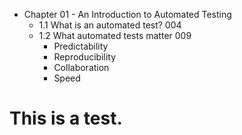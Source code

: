 - Chapter 01 - An Introduction to Automated Testing
  - 1.1 What is an automated test? 004
  - 1.2 What automated tests matter 009
    - Predictability
    - Reproducibility
    - Collaboration
    - Speed

<h1>This is a test.</h1>